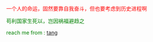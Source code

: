 <font color=red>一个人的命运，固然要靠自我奋斗，但也要考虑到历史进程啊

<font color=#008000>苟利国家生死以，岂因祸福避趋之

reach me from : [tang](https://lodatang.com)
